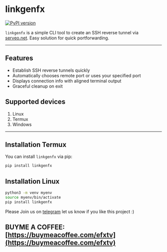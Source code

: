 # linkgenfx

[![PyPI version](https://badge.fury.io/py/linkgenfx.svg)](https://pypi.org/project/linkgenfx/)

`linkgenfx` is a simple CLI tool to create an SSH reverse tunnel via [serveo.net](https://serveo.net/). Easy solution for quick portforwarding.

---

## Features

- Establish SSH reverse tunnels quickly
- Automatically chooses remote port or uses your specified port
- Displays connection info with aligned terminal output
- Graceful cleanup on exit

## Supported devices 
1. Linux
2. Termux
3. Windows

---

## Installation Termux

You can install `linkgenfx` via pip:

```bash
pip install linkgenfx
```

## Installation Linux
```bash
python3 -m venv myenv
source myenv/bin/activate
pip install linkgenfx
```

Please Join us on [telegram](https://t.me/LinuxClassesEFXTv) let us know if you like this project :)

## BUYME A COFFEE: [https://buymeacoffee.com/efxtv](https://buymeacoffee.com/efxtv)
